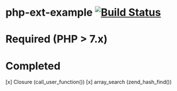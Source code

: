 # php-ext-example [![Build Status](https://travis-ci.org/motecshine/php-ext-example.svg?branch=master)](https://travis-ci.org/motecshine/php-ext-example)

# Required (PHP > 7.x)

# Completed 
[x] Closure    (call_user_function())
[x] array_search (zend_hash_find())


